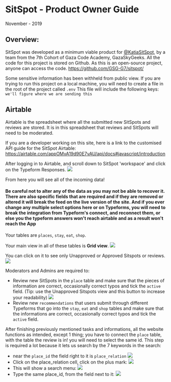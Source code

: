 # SitSpot - Product Owner Guide
November - 2019

## Overview:
SitSpot was developed as a minimum viable product for [@KatiaSitSpot](https://github.com/KatiaSitspot), by a team from the 7th Cohort of Gaza Code Academy, GazaSkyGeeks.
All the code for this project is stored on Github.
As this is an open-source project, anyone can access the code.
https://github.com/GSG-G7/sitspot/

Some sensitive information has been withheld from public view. If you are trying to run this project on a local machine, you will need to create a file in the root of the project called `.env` This file will include the following keys:
`we'll figure where we are sending this`
## Airtable
Airtable is the spreadsheet where all the submitted new SitSpots and reviews are stored. It is in this spreadsheet that reviews and SitSpots will need to be moderated.

If you are a developer working on this site, here is a link to the customised API guide for the SitSpot Airtable:
https://airtable.com/appOMvA19d90E7vAU/api/docs#javascript/introduction

After logging in to Airtable, and scroll down to SitSpot 'workspace' and click on the Typeform Responses.
![](https://i.imgur.com/c1UuZxy.png)

From here you will see all of the incoming data!

#### **Be careful not to alter any of the data as you may not be able to recover it. There are also specific fields that are required and if they are removed or altered it will break the feed on the live version of the site. And if you ever change any multiple select options here or on Typeforms, you will need to break the integration from Typeform's connect, and reconnect them, or else you the typeform answers won't reach airtable and as a result won't reach the App**

Your tables are `places`, `stay`, `eat`, `shop`.

Your main view in all of these tables is **Grid view**.
![](https://i.imgur.com/YRLpToY.png)

You can click on it to see only Unapproved or Approved Sitspots or reviews.
![](https://i.imgur.com/YYYOex8.png)

Moderators and Admins are required to:
  - Review new SitSpots in the `place` table and make sure that the pieces of information are correct, occasionally correct typos and tick the `active` field. (Tip: use the Unapproved Sitspots view and this button to increase your readability)
  ![](https://i.imgur.com/Va8n8BS.png)
  - Review new `recommendations` that users submit through different Typeforms that go into the `stay`, `eat` and `shop` tables and make sure that the informations are correct, occasionally correct typos and tick the `active` field.

After finishing previously mentioned tasks and informations, all the website functions as intended, except 1 thing; you have to connect the `place` table, with the table the review is in!
you will need to select the same id.
This step is required a lot because it lets us search by the 7 keywords in the search:
  * near the `place_id` the field right to it is `place_relation`
  ![](https://i.imgur.com/WHGOfrs.png)
  * Click on the place_relation cell, click on the plus mark:
  ![](https://i.imgur.com/2U03GbW.png)
  * This will show a search menu:
  ![](https://i.imgur.com/UQrEFxN.png)
  * Type the same place_id, from the field next to it:
  ![](https://i.imgur.com/gdjC9ZL.png)
